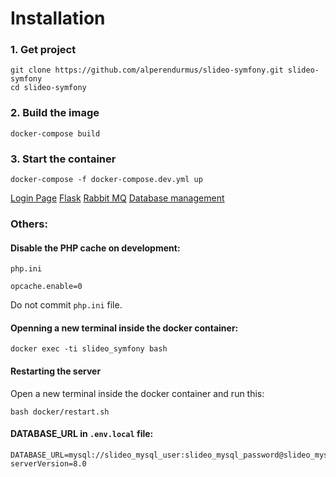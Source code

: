 # Installation

### 1. Get project
```
git clone https://github.com/alperendurmus/slideo-symfony.git slideo-symfony
cd slideo-symfony
```

### 2. Build the image
```
docker-compose build
```

### 3. Start the container
```
docker-compose -f docker-compose.dev.yml up
```

[Login Page](https://localhost:5500/login)
[Flask](http://localhost:5501)
[Rabbit MQ](http://localhost:5502)
[Database management](http://localhost:5503)
### Others:
#### Disable the PHP cache on development:
`php.ini`
```
opcache.enable=0
```
Do not commit `php.ini` file.
#### Openning a new terminal inside the docker container:
```
docker exec -ti slideo_symfony bash
```
#### Restarting the server
Open a new terminal inside the docker container and run this:
```
bash docker/restart.sh
```

#### DATABASE_URL in `.env.local` file:
```
DATABASE_URL=mysql://slideo_mysql_user:slideo_mysql_password@slideo_mysql:3306/slideo?serverVersion=8.0
```
